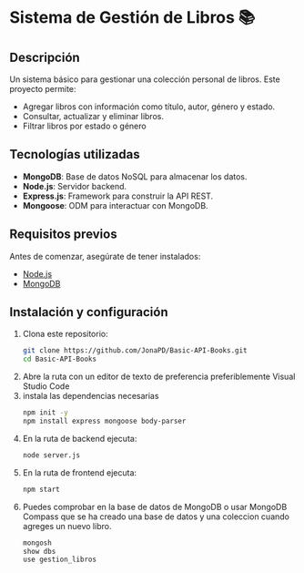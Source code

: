# Sistema de Gestión de Libros 📚

## Descripción
Un sistema básico para gestionar una colección personal de libros. Este proyecto permite:
- Agregar libros con información como título, autor, género y estado.
- Consultar, actualizar y eliminar libros.
- Filtrar libros por estado o género

## Tecnologías utilizadas
- **MongoDB**: Base de datos NoSQL para almacenar los datos.
- **Node.js**: Servidor backend.
- **Express.js**: Framework para construir la API REST.
- **Mongoose**: ODM para interactuar con MongoDB.

## Requisitos previos
Antes de comenzar, asegúrate de tener instalados:
- [Node.js](https://nodejs.org)
- [MongoDB](https://www.mongodb.com/try/download/community)

## Instalación y configuración
1. Clona este repositorio:
   ```bash
   git clone https://github.com/JonaPD/Basic-API-Books.git
   cd Basic-API-Books
2. Abre la ruta con un editor de texto de preferencia preferiblemente Visual Studio Code
3. instala las dependencias necesarias
   ```bash
   npm init -y
   npm install express mongoose body-parser
4. En la ruta de backend ejecuta:
   ```bash
   node server.js
5. En la ruta de frontend ejecuta:
   ```bash
   npm start
6. Puedes comprobar en la base de datos de MongoDB o usar MongoDB Compass que se ha creado una base de datos y una coleccion cuando agreges un nuevo libro.
   ```bash
   mongosh
   show dbs
   use gestion_libros
   
